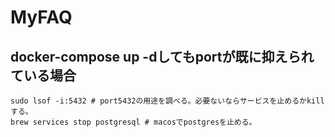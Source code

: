 # MyFAQ

## docker-compose up -dしてもportが既に抑えられている場合
```
sudo lsof -i:5432 # port5432の用途を調べる。必要ないならサービスを止めるかkillする。
brew services stop postgresql # macosでpostgresを止める。
```
